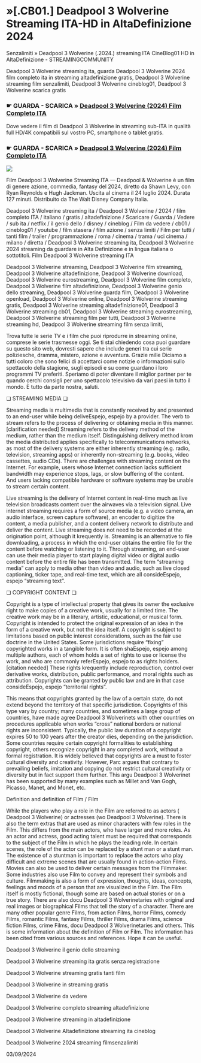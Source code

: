 # »[.CB01.] Deadpool 3 Wolverine Streaming ITA-HD in AltaDefinizione 2024

Senzalimiti » Deadpool 3 Wolverine (.2024.) streaming ITA CineBlog01 HD in AltaDefinizione - STREAMINGCOMMUNITY

Deadpool 3 Wolverine streaming ita, guarda Deadpool 3 Wolverine 2024 film completo ita in streaming altadefinizione gratis, Deadpool 3 Wolverine streaming film senzalimiti, Deadpool 3 Wolverine cineblog01, Deadpool 3 Wolverine scarica gratis

### ☛ GUARDA - SCARICA » [Deadpool 3 Wolverine (2024) Film Completo ITA](https://t.co/6bWya9f4xk)

Dove vedere il film di Deadpool 3 Wolverine in streaming sub-ITA in qualità full HD/4K compatibili sul vostro PC, smartphone o tablet gratis.

### ☛ GUARDA - SCARICA » [Deadpool 3 Wolverine (2024) Film Completo ITA](https://t.co/6bWya9f4xk)

<p dir="auto"><a href="https://t.co/6bWya9f4xk" title="MKVPLAY" rel="nofollow"><img src="https://i.imgur.com/jhNGoEt.gif" style="max-width: 100%;"></a></p>

Film Deadpool 3 Wolverine Streaming ITA — Deadpool & Wolverine è un film di genere azione, commedia, fantasy del 2024, diretto da Shawn Levy, con Ryan Reynolds e Hugh Jackman. Uscita al cinema il 24 luglio 2024. Durata 127 minuti. Distribuito da The Walt Disney Company Italia.

Deadpool 3 Wolverine streaming ita / Deadpool 3 Wolverine / 2024 / film completo ITA / italiano / gratis / altadefinizione / Scaricare / Guarda / Vedere / sub ita / netflix / il genio dello / disney / cineblog / Film da vedere / cb01 / cineblog01 / youtube / film stasera / film azione / senza limiti / Film per tutti / tanti film / trailer / programmazione / roma / cinema / trama / uci cinema / milano / diretta / Deadpool 3 Wolverine streaming ita, Deadpool 3 Wolverine 2024 streaming da guardare in Alta Definizione e in lingua italiana o sottotitoli. Film Deadpool 3 Wolverine streaming ITA

Deadpool 3 Wolverine streaming, Deadpool 3 Wolverine film streaming, Deadpool 3 Wolverine altadefinizione, Deadpool 3 Wolverine download, Deadpool 3 Wolverine eurostreaming, Deadpool 3 Wolverine film completo, Deadpool 3 Wolverine film altadefinizione, Deadpool 3 Wolverine genio dello streaming, Deadpool 3 Wolverine guarda film, Deadpool 3 Wolverine openload, Deadpool 3 Wolverine online, Deadpool 3 Wolverine streaming gratis, Deadpool 3 Wolverine streaming altadefinizione01, Deadpool 3 Wolverine streaming cb01, Deadpool 3 Wolverine streaming eurostreaming, Deadpool 3 Wolverine streaming film per tutti, Deadpool 3 Wolverine streaming hd, Deadpool 3 Wolverine streaming film senza limiti,

Trova tutte le serie TV e i film che puoi riprodurre in streaming online, comprese le serie trasmesse oggi. Se ti stai chiedendo cosa puoi guardare su questo sito web, dovresti sapere che include generi tra cui serie poliziesche, dramma, mistero, azione e avventura. Grazie mille Diciamo a tutti coloro che sono felici di accettarci come notizie o informazioni sullo spettacolo della stagione, sugli episodi e su come guardano i loro programmi TV preferiti. Speriamo di poter diventare il miglior partner per te quando cerchi consigli per uno spettacolo televisivo da vari paesi in tutto il mondo. È tutto da parte nostra, saluti.

❏ STREAMING MEDIA ❏

Streaming media is multimedia that is constantly received by and presented to an end-user while being deliveEspejo, espejo by a provider. The verb to stream refers to the process of delivering or obtaining media in this manner.[clarification needed] Streaming refers to the delivery method of the medium, rather than the medium itself. Distinguishing delivery method krom the media distributed applies specifically to telecommunications networks, as most of the delivery systems are either inherently streaming (e.g. radio, television, streaming apps) or inherently non-streaming (e.g. books, video cassettes, audio CDs). There are challenges with streaming content on the Internet. For example, users whose Internet connection lacks sufficient bandwidth may experience stops, lags, or slow buffering of the content. And users lacking compatible hardware or software systems may be unable to stream certain content.

Live streaming is the delivery of Internet content in real-time much as live television broadcasts content over the airwaves via a television signal. Live internet streaming requires a form of source media (e.g. a video camera, an audio interface, screen capture software), an encoder to digitize the content, a media publisher, and a content delivery network to distribute and deliver the content. Live streaming does not need to be recorded at the origination point, although it krequently is. Streaming is an alternative to file downloading, a process in which the end-user obtains the entire file for the content before watching or listening to it. Through streaming, an end-user can use their media player to start playing digital video or digital audio content before the entire file has been transmitted. The term “streaming media” can apply to media other than video and audio, such as live closed captioning, ticker tape, and real-time text, which are all consideEspejo, espejo “streaming text”.

❏ COPYRIGHT CONTENT ❏

Copyright is a type of intellectual property that gives its owner the exclusive right to make copies of a creative work, usually for a limited time. The creative work may be in a literary, artistic, educational, or musical form. Copyright is intended to protect the original expression of an idea in the form of a creative work, but not the idea itself. A copyright is subject to limitations based on public interest considerations, such as the fair use doctrine in the United States. Some jurisdictions require “fixing” copyrighted works in a tangible form. It is often shaEspejo, espejo among multiple authors, each of whom holds a set of rights to use or license the work, and who are commonly referEspejo, espejo to as rights holders.[citation needed] These rights krequently include reproduction, control over derivative works, distribution, public performance, and moral rights such as attribution. Copyrights can be granted by public law and are in that case consideEspejo, espejo “territorial rights”.

This means that copyrights granted by the law of a certain state, do not extend beyond the territory of that specific jurisdiction. Copyrights of this type vary by country; many countries, and sometimes a large group of countries, have made agree Deadpool 3 Wolverinets with other countries on procedures applicable when works “cross” national borders or national rights are inconsistent. Typically, the public law duration of a copyright expires 50 to 100 years after the creator dies, depending on the jurisdiction. Some countries require certain copyright formalities to establishing copyright, others recognize copyright in any completed work, without a formal registration. It is widely believed that copyrights are a must to foster cultural diversity and creativity. However, Parc argues that contrary to prevailing beliefs, imitation and copying do not restrict cultural creativity or diversity but in fact support them further. This argu Deadpool 3 Wolverinet has been supported by many examples such as Millet and Van Gogh, Picasso, Manet, and Monet, etc.

Definition and definition of Film / Film

While the players who play a role in the Film are referred to as actors ( Deadpool 3 Wolverine) or actresses (wo Deadpool 3 Wolverine). There is also the term extras that are used as minor characters with few roles in the Film. This differs from the main actors, who have larger and more roles. As an actor and actress, good acting talent must be required that corresponds to the subject of the Film in which he plays the leading role. In certain scenes, the role of the actor can be replaced by a stunt man or a stunt man. The existence of a stuntman is important to replace the actors who play difficult and extreme scenes that are usually found in action-action Films. Movies can also be used to deliver certain messages from the Filmmaker. Some industries also use Film to convey and represent their symbols and culture. Filmmaking is also a form of expression, thoughts, ideas, concepts, feelings and moods of a person that are visualized in the Film. The Film itself is mostly fictional, though some are based on actual stories or on a true story. There are also docu Deadpool 3 Wolverinetaries with original and real images or biographical Films that tell the story of a character. There are many other popular genre Films, from action Films, horror Films, comedy Films, romantic Films, fantasy Films, thriller Films, drama Films, science fiction Films, crime Films, docu Deadpool 3 Wolverinetaries and others. This is some information about the definition of Film or Film. The information has been cited from various sources and references. Hope it can be useful.

Deadpool 3 Wolverine il genio dello streaming

Deadpool 3 Wolverine streaming ita gratis senza registrazione

Deadpool 3 Wolverine streaming gratis tanti film

Deadpool 3 Wolverine in streaming gratis

Deadpool 3 Wolverine da vedere

Deadpool 3 Wolverine completo streaming altadefinizione

Deadpool 3 Wolverine streaming in altadefinizione

Deadpool 3 Wolverine Altadefinizione streaming ita cineblog

Deadpool 3 Wolverine 2024 streaming filmsenzalimiti

03/09/2024
